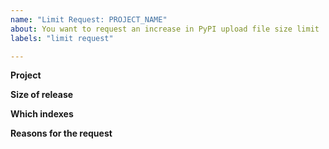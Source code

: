 ```yaml
---
name: "Limit Request: PROJECT_NAME"
about: You want to request an increase in PyPI upload file size limit
labels: "limit request"

---
```


<!--
If you can't upload your project's release to PyPI because you're hitting the
upload file size limit, we can sometimes increase your limit.

Make sure you've uploaded at least one release for the project that's under the
limit (a developmental release version number is fine).
-->

**Project**
<!--
Provide the name of the package and a link to its
PyPI page, i.e. https://pypi.org/project/<PROJECT>
-->

**Size of release**
<!--
The size of your release, in megabytes, that is above the limit.
-->

**Which indexes**
<!--
Which index/indexes you need the increase for (PyPI, Test PyPI, or both)
-->

**Reasons for the request**
<!--
A description of the project, and the reason for the additional size.

If you expect your release sizes to increase in the future, mention it here.
-->
